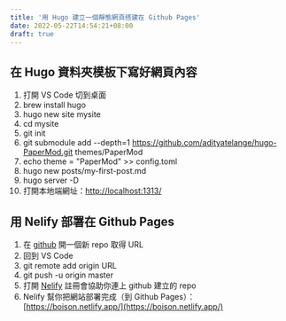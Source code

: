 ```yaml
---
title: '用 Hugo 建立一個靜態網頁搭建在 Github Pages'
date: 2022-05-22T14:54:21+08:00
draft: true
---
```


## 在 Hugo 資料夾模板下寫好網頁內容

1. 打開 VS Code 切到桌面
2. brew install hugo
3. hugo new site mysite
4. cd mysite
5. git init
6. git submodule add --depth=1 https://github.com/adityatelange/hugo-PaperMod.git themes/PaperMod
7. echo theme = \"PaperMod\" >> config.toml
8. hugo new posts/my-first-post.md
9. hugo server -D
10. 打開本地端網址：[http://localhost:1313/](http://localhost:1313/)

## 用 Nelify 部署在 Github Pages

1. 在 [github](https://github.com/) 開一個新 repo 取得 URL
2. 回到 VS Code
3. git remote add origin URL
4. git push -u origin master
5. 打開 [Nelify](https://www.netlify.com/) 註冊會協助你連上 github 建立的 repo
6. Nelify 幫你把網站部署完成（到 Github Pages）：[https://boison.netlify.app/](https://boison.netlify.app/)
